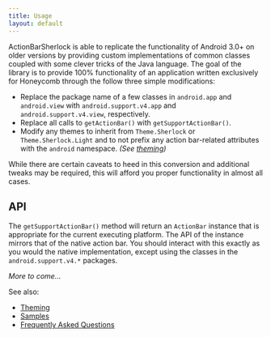 ```yaml
---
title: Usage
layout: default
---
```



ActionBarSherlock is able to replicate the functionality of Android 3.0+ on
older versions by providing custom implementations of common classes coupled
with some clever tricks of the Java language. The goal of the library is to
provide 100% functionality of an application written exclusively for Honeycomb
through the follow three simple modifications:

 * Replace the package name of a few classes in `android.app` and `android.view`
   with `android.support.v4.app` and `android.support.v4.view`, respectively.
 * Replace all calls to `getActionBar()` with `getSupportActionBar()`.
 * Modify any themes to inherit from `Theme.Sherlock` or `Theme.Sherlock.Light`
   and to not prefix any action bar-related attributes with the `android`
   namespace. *(See [theming](/theming.html))*

While there are certain caveats to heed in this conversion and additional tweaks
may be required, this will afford you proper functionality in almost all cases.


API
---

The `getSupportActionBar()` method will return an `ActionBar` instance that is
appropriate for the current executing platform. The API of the instance mirrors
that of the native action bar. You should interact with this exactly as you
would the native implementation, except using the classes in the
`android.support.v4.*` packages.

_More to come..._


See also:

 * [Theming](/theming.html)
 * [Samples](/samples.html)
 * [Frequently Asked Questions](/faq.html)
